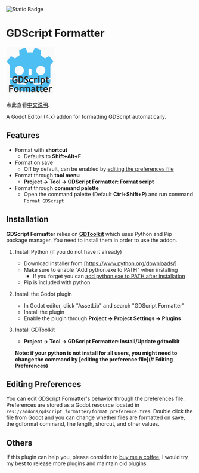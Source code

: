 ![Static Badge](https://img.shields.io/badge/Godot-4.x-Blue)

# GDScript Formatter

![icon](icon.png)

点此查看[中文说明](README.zh.md).

A Godot Editor (4.x) addon for formatting GDScript automatically.

## Features

- Format with **shortcut**
  - Defaults to **Shift+Alt+F**
- Format on save
  - Off by default, can be enabled by [editing the preferences file](#editing-preferences)
- Format through **tool menu**
  - **Project -> Tool -> GDScript Formatter: Format script**
- Format through **command palette**
  - Open the command palette (Default **Ctrl+Shift+P**) and run command `Format GDScript`

## Installation

**GDScript Formatter** relies on [**GDToolkit**](https://github.com/Scony/godot-gdscript-toolkit) which uses Python and Pip package manager. You need to install them in order to use the addon.

1. Install Python (if you do not have it already)
   - Download installer from [https://www.python.org/downloads/]
   - Make sure to enable "Add python.exe to PATH" when installing
      - If you forget you can [add python.exe to PATH after installation](https://realpython.com/add-python-to-path/)
   - Pip is included with python
2. Install the Godot plugin
   - In Godot editor, click "AssetLib" and search "GDScript Formatter"
   - Install the plugin
   - Enable the plugin through **Project -> Project Settings -> Plugins**
3. Install GDToolkit
   - **Project -> Tool -> GDScript Formatter: Install/Update gdtoolkit**

    **Note: if your python is not install for all users, you might need to change the command by [editing the preference file](# Editing Preferences)**

## Editing Preferences

You can edit GDScript Formatter's behavior through the preferences file. Preferences are stored as a Godot resource located in `res://addons/gdscript_formatter/format_preference.tres`. Double click the file from Godot and you can change whether files are formatted on save, the gdformat command, line length, shorcut, and other values.

## Others

If this plugin can help you, please consider to [buy me a coffee](https://afdian.net/a/Daylily-Zeleen), I would try my best to release more plugins and maintain old plugins.

